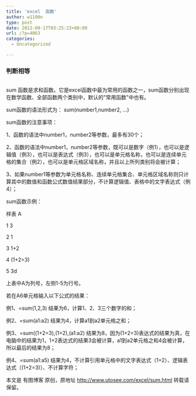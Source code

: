 ```yaml
---
title: 'excel  函数'
author: w1100n
type: post
date: 2012-09-17T03:25:23+00:00
url: /?p=4063
categories:
  - Uncategorized

---
```

### 判断相等

```bash=IF(A1=B1,"相同","不相同")
```

sum 函数是求和函数。它是excel函数中最为常用的函数之一，sum函数分别出现在数学函数、全部函数两个类别中，默认的"常用函数"中也有。

sum函数的语法形式为： sum(number1,number2, …)

sum函数的注意事项：

1、函数的语法中number1，number2等参数，最多有30个；

2、函数的语法中number1，number2等参数，既可以是数字（例1），也可以是逻辑值（例3），也可以是表达式（例3），也可以是单元格名称，也可以是连续单元格的集合（例2），也可以是单元格区域名称，并且以上所列类别将会被计算；

3、如果number1等参数为单元格名称、连续单元格集合、单元格区域名称则只计算其中的数值和函数公式数值结果部分，不计算逻辑值、表格中的文字表达式（例4）；

sum函数示例：

样表 A
  
1 3
  
2 1
  
3 1+2
  
4 (1+2=3)
  
5 3d

上表中A为列号，左侧1-5为行号。

若在A6单元格输入以下公式的结果：

例1、=sum(1,2,3) 结果为6，计算1、2、3三个数字的和；

例2、=sum(a1:a2) 结果为4，计算a1到a2单元格之和；

例3、=sum((1+2=3),(1+2),(a1:a2) 结果为8，因为(1+2=3)表达式的结果为真，在电脑中的结果为1，1+2表达式的结果3会被计算，a1到a2单元格之和4会被计算，所以最后的结果为8；

例4、=sum(a1:a5) 结果为4，不计算引用单元格中的文字表达式（1+2）、逻辑表达式（(1+2=3)）、不计算字符；

本文是 有图博客 原创，原地址 http://www.utosee.com/excel/sum.html 转载请保留。